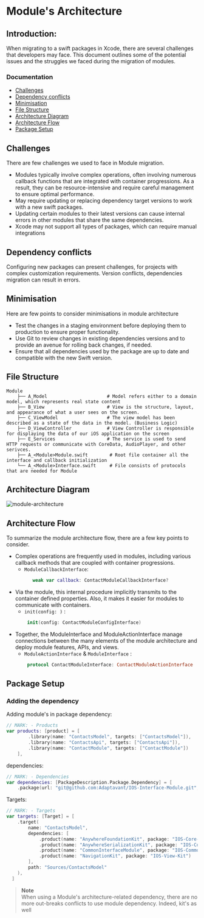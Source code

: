 # Module's Architecture 
## Introduction: 
  
   When migrating to a swift packages in Xcode, there are several challenges that developers may face. This document outlines some of the potential issues and the struggles we faced during the migration of modules.
   
### Documentation

- [Challenges](#Challenges)
- [Dependency conflicts](#Dependency-conflicts)
- [Minimisation](#Minimisation)
- [File Structure](#File-Structure)
- [Architecture Diagram](#Architecture-Diagram)
- [Architecture Flow](#Architecture-Flow)
- [Package Setup](#Package-Setup)


## Challenges

There are few challenges we used to face in Module migration. 
   - Modules typically involve complex operations, often involving numerous callback functions that are integrated with container progressions.      As a result, they can be resource-intensive and require careful management to ensure optimal performance.
   - May require updating or replacing dependency target versions to work with a new swift packages.
   - Updating certain modules to their latest versions can cause internal errors in other modules that share the same dependencies.
   - Xcode may not support all types of packages, which can require manual integrations 
        
## Dependency conflicts

 Configuring new packages can present challenges, for projects with complex customization requirements. Version conflicts, dependencies           migration can result in errors.
 
## Minimisation 
  Here are few points to consider minimisations in module architecture
   - Test the changes in a staging environment before deploying them to production to ensure proper functionality.
   - Use Git to review changes in existing dependencies versions and to provide an avenue for rolling back changes, if needed.
   - Ensure that all dependencies used by the package are up to date and compatible with the new Swift version.
   
## File Structure
```
Module
    ├── A_Model                      # Model refers either to a domain model, which represents real state content
    ├── B_View                       # View is the structure, layout, and appearance of what a user sees on the screen.
    ├── C_ViewModel                  # The view model has been described as a state of the data in the model. (Business Logic)
    ├── D_ViewController             # View Controller is responsible for displaying the data of our iOS application on the screen
    ├── E_Services                   # The service is used to send HTTP requests or communicate with CoreData, AudioPlayer, and other serivces.
    ├── A_<Module>Module.swift        # Root file container all the interface and callback initialization
    └── A_<Module>Interface.swift     # File consists of protocols that are needed for Module
```
## Architecture Diagram

![module-architecture](https://user-images.githubusercontent.com/11072850/209356532-bed36e86-1e21-47cd-812c-90fe1f1e72bb.png)

## Architecture Flow

  To summarize the module architecture flow, there are a few key points to consider.
  
   - Complex operations are frequently used in modules, including various callback methods that are coupled with container progressions.
       - `ModuleCallbackInterface`: 
         ```swift 
            weak var callback: ContactModuleCallbackInterface?
         ```
   - Via the module, this internal procedure implicitly transmits to the container defined properties. Also, it makes it easier for modules to      communicate with containers.
      - `init(config: )` : 
         ``` swift
          init(config: ContactModuleConfigInterface)
         ```
   - Together, the ModuleInterface and ModuleActionInterface manage connections between the many elements of the module architecture and deploy      module features, APIs, and views.
      -  `ModuleActionInterface` & `ModuleInterface` :
          ``` swift
           protocol ContactModuleInterface: ContactModuleActionInterface
          ```


## Package Setup

### Adding the dependency

Adding module's in package dependency:
``` swift
// MARK: - Products 
var products: [product] = [
        .library(name: "ContactsModel", targets: ["ContactsModel"]),
        .library(name: "ContactsApi", targets: ["ContactsApi"]),
        .library(name: "ContactModule", targets: ["ContactModule"])
    ],
```
dependencies:
``` swift 
// MARK: - Dependencies
var dependencies: [PackageDescription.Package.Dependency] = [
    .package(url: "git@github.com:Adaptavant/IOS-Interface-Module.git", .upToNextMinor(from: .init(0, 0, 97))),
```
Targets:
``` swift 
// MARK: - Targets
var targets: [Target] = [
    .target(
        name: "ContactsModel",
        dependencies: [
            .product(name: "AnywhereFoundationKit", package: "IOS-Core-Kit"),
            .product(name: "AnywhereSerializationKit", package: "IOS-Core-Kit"),
            .product(name: "CommonInterfaceModule", package: "IOS-Common-Interface"),
            .product(name: "NavigationKit", package: "IOS-View-Kit")
        ],
        path: "Sources/ContactsModel"
    ),
  ]
```
> **Note**\
When using a Module's architecture-related dependency, there are no more out-breaks conflicts to use module dependency. Indeed, kit's as well
